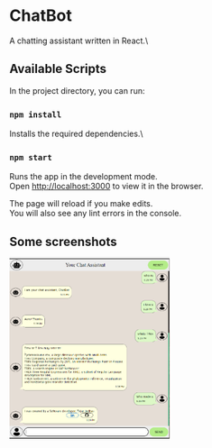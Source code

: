 # ChatBot

A chatting assistant written in React.\

## Available Scripts

In the project directory, you can run:

### `npm install`

Installs the required dependencies.\

### `npm start`

Runs the app in the development mode.\
Open [http://localhost:3000](http://localhost:3000) to view it in the browser.

The page will reload if you make edits.\
You will also see any lint errors in the console.

## Some screenshots

<img src="https://raw.githubusercontent.com/TeeeJaey/ChatBot/master/screens/screen.PNG" height="320"  align="left" />


